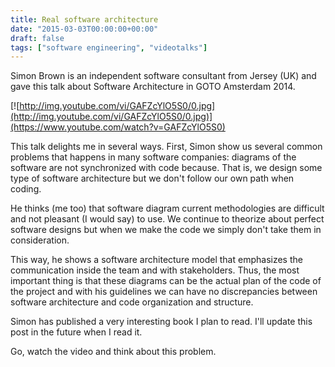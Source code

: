 ```yaml
---
title: Real software architecture
date: "2015-03-03T00:00:00+00:00"
draft: false
tags: ["software engineering", "videotalks"]
---
```




Simon Brown is an independent software consultant from Jersey (UK) and gave this talk about Software Architecture in GOTO Amsterdam 2014.

[![http://img.youtube.com/vi/GAFZcYlO5S0/0.jpg](http://img.youtube.com/vi/GAFZcYlO5S0/0.jpg)](https://www.youtube.com/watch?v=GAFZcYlO5S0)

This talk delights me in several ways. First, Simon show us several common problems that happens in many software companies: diagrams of the software are not synchronized with code because. That is, we design some type of software architecture but we don't follow our own path when coding.

He thinks (me too) that software diagram current methodologies are difficult and not pleasant (I would say) to use. We continue to theorize about perfect software designs but when we make the code we simply don't take them in consideration.

This way, he shows a software architecture model that emphasizes the communication inside the team and with stakeholders. Thus, the most important thing is that these diagrams can be the actual plan of the code of the project and with his guidelines we can have no discrepancies between software architecture and code organization and structure.

Simon has published a very interesting book I plan to read. I'll update this post in the future when I read it.

Go, watch the video and think about this problem.